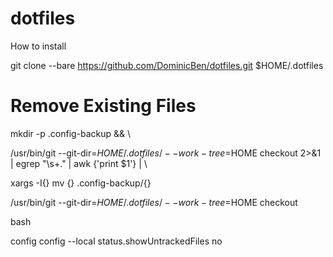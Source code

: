 # dotfiles

How to install

git clone --bare https://github.com/DominicBen/dotfiles.git $HOME/.dotfiles


# Remove Existing Files
mkdir -p .config-backup && \

/usr/bin/git --git-dir=$HOME/.dotfiles/ --work-tree=$HOME checkout 2>&1 | egrep "\s+\." | awk {'print $1'} | \

xargs -I{} mv {} .config-backup/{}


/usr/bin/git --git-dir=$HOME/.dotfiles/ --work-tree=$HOME checkout

bash

config config --local status.showUntrackedFiles no




